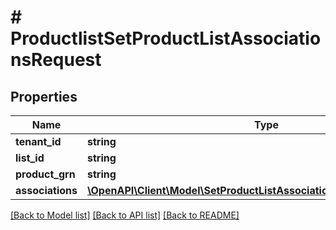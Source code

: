 # # ProductlistSetProductListAssociationsRequest


## Properties 


Name | Type | Description | Notes
------------ | ------------- | ------------- | -------------
**tenant_id**| **string** |   | [optional]
**list_id**| **string** |   | [optional]
**product_grn**| **string** |   | [optional]
**associations**| [**\OpenAPI\Client\Model\SetProductListAssociationsRequestAssociation[]**](SetProductListAssociationsRequestAssociation.md) |   | [optional]


[[Back to Model list]](../../README.md#models) [[Back to API list]](../../README.md#endpoints) [[Back to README]](../../README.md)

